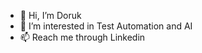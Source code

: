 - 👋 Hi, I’m Doruk
- 👀 I’m interested in Test Automation and AI
- 📫 Reach me through Linkedin

<!---
doruk4test/doruk4test is a ✨ special ✨ repository because its `README.md` (this file) appears on your GitHub profile.
You can click the Preview link to take a look at your changes.
--->

